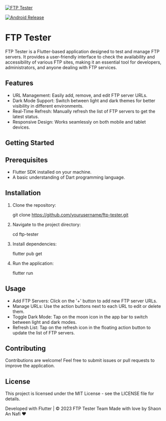 [![FTP Tester](https://i.ibb.co/42pG2QD/New-Project.jpg)](https://github.com/Nafisarkar/FtpTesterBd)


[![Android Release](https://github.com/Nafisarkar/FtpTesterBd/actions/workflows/ci.yml/badge.svg)](https://github.com/Nafisarkar/FtpTesterBd/actions/workflows/ci.yml)

FTP Tester
================

FTP Tester is a Flutter-based application designed to test and manage FTP servers. It provides a user-friendly interface to check the availability and accessibility of various FTP sites, making it an essential tool for developers, administrators, and anyone dealing with FTP services.

Features
--------

* URL Management: Easily add, remove, and edit FTP server URLs.
* Dark Mode Support: Switch between light and dark themes for better visibility in different environments.
* Real-Time Refresh: Manually refresh the list of FTP servers to get the latest status.
* Responsive Design: Works seamlessly on both mobile and tablet devices.

Getting Started
---------------

Prerequisites
-------------

* Flutter SDK installed on your machine.
* A basic understanding of Dart programming language.

Installation
------------

1. Clone the repository:

    git clone https://github.com/yourusername/ftp-tester.git

2. Navigate to the project directory:

    cd ftp-tester

3. Install dependencies:

    flutter pub get

4. Run the application:

    flutter run

Usage
-----

* Add FTP Servers: Click on the '+' button to add new FTP server URLs.
* Manage URLs: Use the action buttons next to each URL to edit or delete them.
* Toggle Dark Mode: Tap on the moon icon in the app bar to switch between light and dark modes.
* Refresh List: Tap on the refresh icon in the floating action button to update the list of FTP servers.

Contributing
------------

Contributions are welcome! Feel free to submit issues or pull requests to improve the application.

License
-------

This project is licensed under the MIT License - see the LICENSE file for details.

Developed with Flutter | &copy; 2023 FTP Tester Team
Made with love by Shaon An Nafi &hearts;
